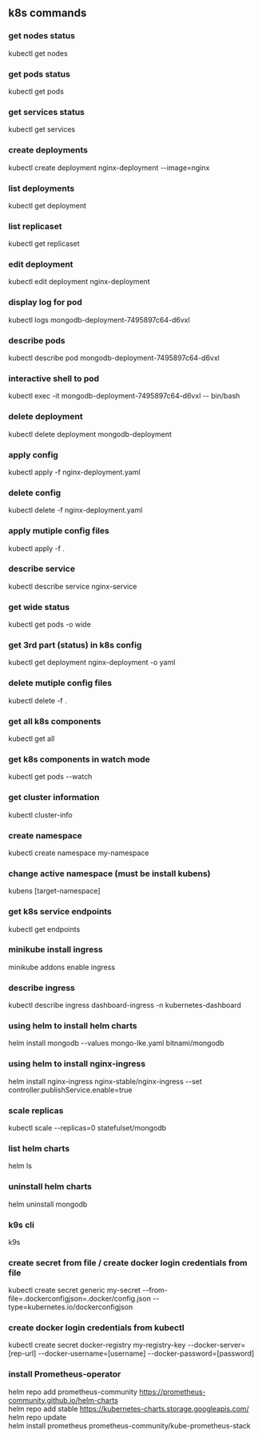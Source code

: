 ## k8s commands

### get nodes status
kubectl get nodes

### get pods status
kubectl get pods

### get services status
kubectl get services

### create deployments
kubectl create deployment nginx-deployment --image=nginx

### list deployments
kubectl get deployment

### list replicaset
kubectl get replicaset

### edit deployment
kubectl edit deployment nginx-deployment

### display log for pod
kubectl logs mongodb-deployment-7495897c64-d6vxl

### describe pods
kubectl describe pod mongodb-deployment-7495897c64-d6vxl

### interactive shell to pod
kubectl exec -it mongodb-deployment-7495897c64-d6vxl -- bin/bash

### delete deployment
kubectl delete deployment mongodb-deployment

### apply config
kubectl apply -f nginx-deployment.yaml 

### delete config
kubectl delete -f nginx-deployment.yaml 

### apply mutiple config files
kubectl apply -f .

### describe service
kubectl describe service nginx-service

### get wide status
kubectl get pods -o wide

### get 3rd part (status) in k8s config
kubectl get deployment nginx-deployment -o yaml

### delete mutiple config files
kubectl delete -f .

### get all k8s components
kubectl get all

### get k8s components in watch mode
kubectl get pods --watch

### get cluster information
kubectl cluster-info

### create namespace
kubectl create namespace my-namespace

### change active namespace (must be install kubens)
kubens [target-namespace]

### get k8s service endpoints
kubectl get endpoints

### minikube install ingress
minikube addons enable ingress 

### describe ingress
kubectl describe ingress dashboard-ingress -n kubernetes-dashboard

### using helm to install helm charts
helm install mongodb --values mongo-lke.yaml bitnami/mongodb

### using helm to install nginx-ingress
helm install nginx-ingress nginx-stable/nginx-ingress --set controller.publishService.enable=true

### scale replicas
kubectl scale --replicas=0 statefulset/mongodb

### list helm charts
helm ls

### uninstall helm charts
helm uninstall mongodb

### k9s cli
k9s

### create secret from file / create docker login credentials from file
kubectl create secret generic my-secret --from-file=.dockerconfigjson=.docker/config.json --type=kubernetes.io/dockerconfigjson

### create docker login credentials from kubectl
kubectl create secret docker-registry my-registry-key --docker-server=[rep-url] --docker-username=[username] --docker-password=[password]


### install Prometheus-operator
helm repo add prometheus-community https://prometheus-community.github.io/helm-charts <br>
helm repo add stable https://kubernetes-charts.storage.googleapis.com/ <br>
helm repo update <br>
helm install prometheus prometheus-community/kube-prometheus-stack

